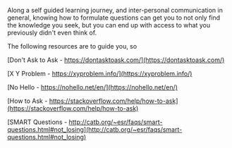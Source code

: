 Along a self guided learning journey, and inter-personal communication in general, knowing how to formulate questions can get you to not only find the knowledge you seek, but you can end up with access to what you previously didn't even think of.

The following resources are to guide you, so 

[Don't Ask to Ask - https://dontasktoask.com/](https://dontasktoask.com/)

[X Y Problem - https://xyproblem.info/](https://xyproblem.info/)

[No Hello - https://nohello.net/en/](https://nohello.net/en/)

[How to Ask - https://stackoverflow.com/help/how-to-ask](https://stackoverflow.com/help/how-to-ask)

[SMART Questions - http://catb.org/~esr/faqs/smart-questions.html#not_losing](http://catb.org/~esr/faqs/smart-questions.html#not_losing)